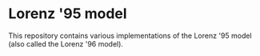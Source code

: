 Lorenz '95 model
================

This repository contains various implementations of the Lorenz '95 model (also called the Lorenz '96 model).
